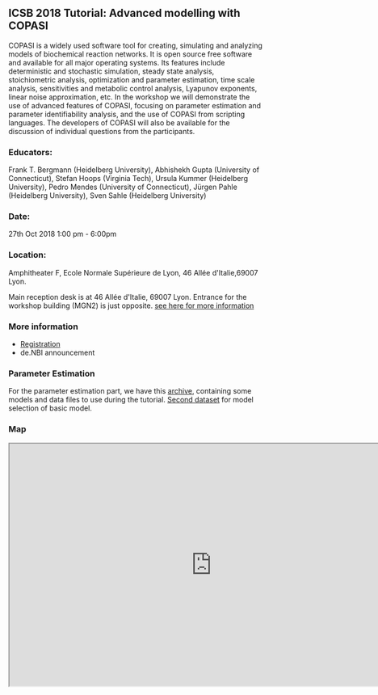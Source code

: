 ## ICSB 2018 Tutorial: Advanced modelling with COPASI
COPASI is a widely used software tool for creating, simulating and analyzing models of biochemical reaction networks. It is open source free software and available for all major operating systems. Its features include deterministic and stochastic simulation, steady state analysis, stoichiometric analysis, optimization and parameter estimation, time scale analysis, sensitivities and metabolic control analysis, Lyapunov exponents, linear noise approximation, etc. In the workshop we will demonstrate the use of advanced features of COPASI, focusing on parameter estimation and parameter identifiability analysis, and the use of COPASI from scripting languages. The developers of COPASI will also be available for the discussion of individual questions from the participants. 

### Educators: 
Frank T. Bergmann (Heidelberg University), Abhishekh Gupta (University of Connecticut), Stefan Hoops (Virginia Tech), Ursula Kummer (Heidelberg University), Pedro Mendes (University of Connecticut), Jürgen Pahle (Heidelberg University), Sven Sahle (Heidelberg University) 

### Date:
27th Oct 2018 1:00 pm - 6:00pm

### Location:
Amphitheater F, Ecole Normale Supérieure de Lyon, 46 Allée d'Italie,69007 Lyon. 

Main reception desk is at 46 Allée d'Italie, 69007 Lyon. Entrance for the workshop building (MGN2) is just opposite. [see here for more information](http://international.ens-lyon.fr/how-to-get-to-the-ens-de-lyon--106627.kjsp)


### More information
* [Registration](https://goo.gl/forms/BDLwkCyLwoHlj59P2)
* de.NBI announcement

### Parameter Estimation
For the parameter estimation part, we have this [archive](2018-04-23_-_COPASI_PE.zip), containing some models and data files to use during the tutorial. [Second dataset](test_modelselection.txt) for model selection of basic model. 

### Map

<html>
<iframe src="https://www.google.com/maps/d/embed?mid=1LUM0Bt4Dn8l4VcPTzOujiFMPp3ub3C89" width="800" height="480"></iframe>
</html>